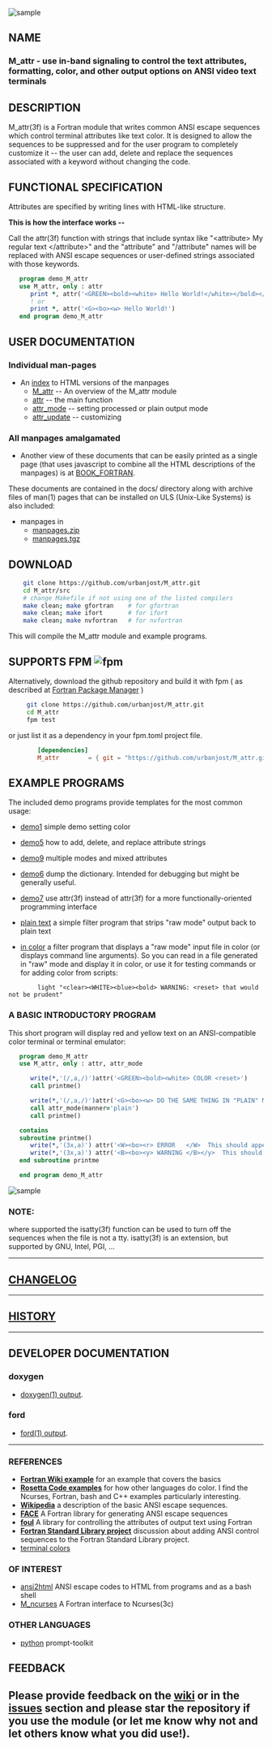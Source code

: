 ![sample](docs/images/snap2b.gif)

## NAME

### M_attr - use in-band signaling to control the text attributes, formatting, color, and other output options on ANSI video text terminals

## DESCRIPTION

   M_attr(3f) is a Fortran module that writes common ANSI escape
   sequences which control terminal attributes like text color. It is
   designed to allow the sequences to be suppressed and for the user
   program to completely customize it -- the user can add, delete and
   replace the sequences associated with a keyword without changing
   the code.

## FUNCTIONAL SPECIFICATION

   Attributes are specified by writing lines with HTML-like structure.

   **This is how the interface works --**

   Call the attr(3f) function with strings that include syntax like
   "\<attribute\> My regular text \</attribute\>" and the "attribute"
   and "/attribute" names will be replaced with ANSI escape sequences or
   user-defined strings associated with those keywords.
```fortran
   program demo_M_attr
   use M_attr, only : attr
      print *, attr('<GREEN><bold><white> Hello World!</white></bold></GREEN><reset>')
      ! or
      print *, attr('<G><bo><w> Hello World!')
   end program demo_M_attr
```

## USER DOCUMENTATION

### Individual man-pages

 - An [index](https://urbanjost.github.io/M_attr/man3.html) to HTML versions
   of the manpages 
   - [M_attr](https://urbanjost.github.io/M_attr/M_attr.3M_attr.html)  -- An overview of the M_attr module
   - [attr](https://urbanjost.github.io/M_attr/attr.3M_attr.html)  -- the main function
   - [attr_mode](https://urbanjost.github.io/M_attr/attr_mode.3M_attr.html)  -- setting processed or plain output mode
   - [attr_update](https://urbanjost.github.io/M_attr/attr_update.3M_attr.html)  -- customizing

### All manpages amalgamated

 - Another view of these documents that can be easily printed as a single
   page (that uses javascript to combine all the HTML descriptions of the manpages) is at
   [BOOK_FORTRAN](https://urbanjost.github.io/M_attr/BOOK_M_attr.html).

These documents are contained in the docs/ directory along with archive files of man(1) pages
that can be installed on ULS (Unix-Like Systems) is also included:

 - manpages in 
    + [manpages.zip](https://urbanjost.github.io/M_attr/manpages.zip) 
    + [manpages.tgz](https://urbanjost.github.io/M_attr/manpages.tgz) 

## DOWNLOAD
   ```bash
       git clone https://github.com/urbanjost/M_attr.git
       cd M_attr/src
       # change Makefile if not using one of the listed compilers
       make clean; make gfortran    # for gfortran
       make clean; make ifort       # for ifort 
       make clean; make nvfortran   # for nvfortran
   ```
   This will compile the M_attr module and example programs.

## SUPPORTS FPM ![fpm](docs/images/fpm_logo.gif)

   Alternatively, download the github repository and build it with
   fpm ( as described at [Fortran Package Manager](https://github.com/fortran-lang/fpm) )

   ```bash
        git clone https://github.com/urbanjost/M_attr.git
        cd M_attr
        fpm test
   ```

   or just list it as a dependency in your fpm.toml project file.

```toml
        [dependencies]
        M_attr        = { git = "https://github.com/urbanjost/M_attr.git" }
```

## EXAMPLE PROGRAMS
The included demo programs provide templates for the most common usage:

- [demo1](test/default.f90) simple demo setting color
- [demo5](test/custom.f90)  how to add, delete, and replace attribute strings
- [demo9](test/mixed.f90)   multiple modes and mixed attributes

- [demo6](test/dump.f90)    dump the dictionary. Intended for debugging but might be generally useful.

- [demo7](test/functional.f90)  use attr(3f) instead of attr(3f) for a more functionally-oriented programming interface

- [plain text](app/plain.f90)   a simple filter program that strips "raw mode" output back to plain text

- [in color](app/light.f90) a filter program that displays a "raw mode" input file in color
                            (or displays command line arguments). So you
                            can read in a file generated in "raw" mode
                            and display it in color, or use it for testing
                            commands or for adding color from scripts:
```text
        light "<clear><WHITE><blue><bold> WARNING: <reset> that would not be prudent"
```

### A BASIC INTRODUCTORY PROGRAM

This short program will display red and yellow text on an ANSI-compatible color terminal
or terminal emulator:

```fortran
   program demo_M_attr
   use M_attr, only : attr, attr_mode

      write(*,'(/,a,/)')attr('<GREEN><bold><white> COLOR <reset>')
      call printme()

      write(*,'(/,a,/)')attr('<G><bo><w> DO THE SAME THING IN "PLAIN" MODE')
      call attr_mode(manner='plain')
      call printme()

   contains 
   subroutine printme()
      write(*,'(3x,a)') attr('<W><bo><r> ERROR   </W>  This should appear as red text</y>')
      write(*,'(3x,a)') attr('<B><bo><y> WARNING </B></y>  This should appear as default text')
   end subroutine printme

   end program demo_M_attr
```
![sample](docs/images/snap1.gif)

### NOTE:
   where supported the isatty(3f) function can be used to turn off the sequences when the file is
   not a tty.  isatty(3f) is an extension, but supported by GNU, Intel, PGI, ...

---
## [CHANGELOG](CHANGELOG.md)
---
## [HISTORY](HISTORY.md)
---
## DEVELOPER DOCUMENTATION
### doxygen

- [doxygen(1) output](https://urbanjost.github.io/M_attr/doxygen_out/html/index.html).

### ford

- [ford(1) output](https://urbanjost.github.io/M_attr/fpm-fordindex.html).
---
### REFERENCES
* [**Fortran Wiki example**](http://fortranwiki.org/fortran/show/ansi_colors) for an example that covers the basics
* [**Rosetta Code examples**](https://rosettacode.org/wiki/Terminal_control/Coloured_text) for how other languages do color.
  I find the Ncurses, Fortran, bash and C++ examples particularly interesting.
* [**Wikipedia**](https://en.wikipedia.org/wiki/ANSI_escape_code) a description of the basic ANSI escape sequences.
* [**FACE**](https://github.com/szaghi/FACE) A Fortran library for generating ANSI escape sequences
* [**foul**](http://foul.sourceforge.net/) A library for controlling the attributes of output text using Fortran
* [**Fortran Standard Library project**](https://github.com/fortran-lang/stdlib/issues/229) discussion about
  adding ANSI control sequences to the Fortran Standard Library project.
* [terminal colors](http://www.pixelbeat.org/docs/terminal_colours/)

### OF INTEREST
* [ansi2html](https://github.com/ralphbean/ansi2html) ANSI escape codes to HTML from programs and as a bash shell
* [M_ncurses](https://github.com/urbanjost/M_ncurses) A Fortran interface to Ncurses(3c)

### OTHER LANGUAGES

*  [python](https://python-prompt-toolkit.readthedocs.io/en/master/pages/printing_text.html#html) prompt-toolkit

## FEEDBACK

Please provide feedback on the
[wiki](https://github.com/urbanjost/M_attr/wiki) or in the
[__issues__](https://github.com/urbanjost/M_attr/issues) section
and please star the repository if you use the module (or let me know
why not and let others know what you did use!).
-------
